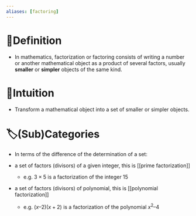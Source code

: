 ```yaml
---
aliases: [factoring]
---
```


# 📝Definition
- In mathematics, factorization or factoring consists of writing a number or another mathematical object as a product of several factors, usually **smaller** or **simpler** objects of the same kind.

# 🧠Intuition
- Transform a mathematical object into a set of smaller or simpler objects.

# 🏷(Sub)Categories
- In terms of the difference of the determination of a set:
- a set of factors (divisors) of a given integer, this is [[prime factorization]]
    - e.g. $3\times5$ is a factorization of the integer $15$
    
- a set of factors (divisors) of polynomial, this is [[polynomial factorization]]
    - e.g. $(x – 2)(x + 2)$ is a factorization of the polynomial $x^2 – 4$
    
